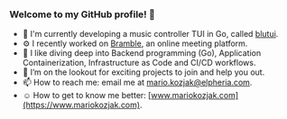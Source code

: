 ### Welcome to my GitHub profile! 👋

<!--
**mkozjak/mkozjak** is a ✨ _special_ ✨ repository because its `README.md` (this file) appears on your GitHub profile.

Here are some ideas to get you started:
-->

- 🔨 I'm currently developing a music controller TUI in Go, called [blutui](https://github.com/mkozjak/blutui).
- ⚙️ I recently worked on [Bramble](https://web.archive.org/web/20230920015524/https://www.bramble.live/), an online meeting platform.
- 🌱 I like diving deep into Backend programming (Go), Application Containerization, Infrastructure as Code and CI/CD workflows.
- 🔭 I’m on the lookout for exciting projects to join and help you out.
- 📫 How to reach me: email me at mario.kozjak@elpheria.com.
- ☺️ How to get to know me better: [www.mariokozjak.com](https://www.mariokozjak.com).
